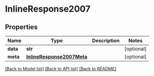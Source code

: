 # InlineResponse2007

## Properties
Name | Type | Description | Notes
------------ | ------------- | ------------- | -------------
**data** | **str** |  | [optional] 
**meta** | [**InlineResponse2007Meta**](InlineResponse2007Meta.md) |  | [optional] 

[[Back to Model list]](../README.md#documentation-for-models) [[Back to API list]](../README.md#documentation-for-api-endpoints) [[Back to README]](../README.md)


